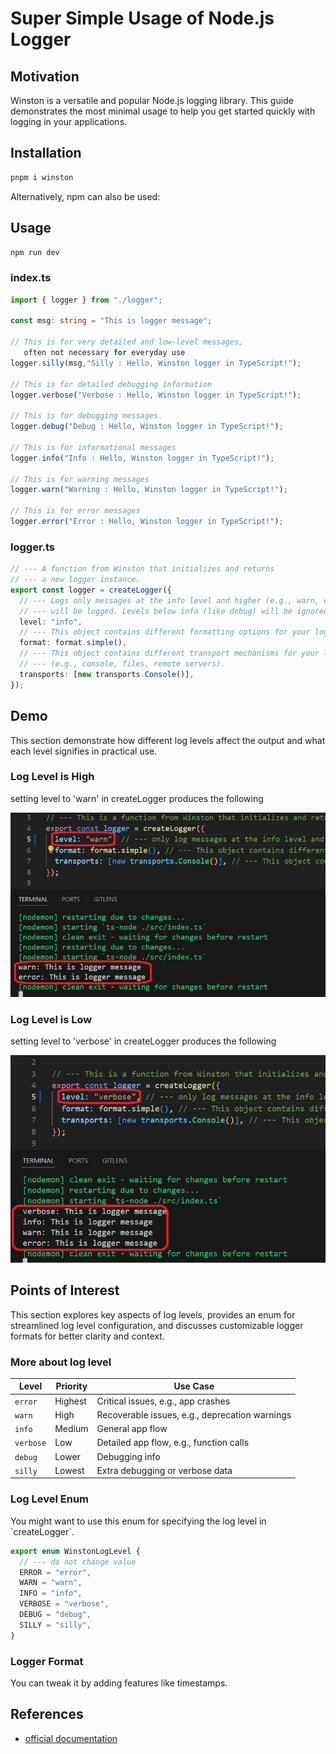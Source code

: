 <h1>Super Simple Usage of Node.js Logger</h1>

<h2>Motivation</h2>
<p>Winston is a versatile and popular Node.js logging library. This guide demonstrates the most minimal usage to help you get started quickly with logging in your applications.</p>

<h2>Installation</h2>

```bash
pnpm i winston
```

Alternatively, npm can also be used:

<h2>Usage</h2>

```bash
npm run dev
```

<h3>index.ts</h3>

```ts
import { logger } from "./logger";

const msg: string = "This is logger message";

// This is for very detailed and low-level messages,
   often not necessary for everyday use
logger.silly(msg,"Silly : Hello, Winston logger in TypeScript!");

// This is for detailed debugging information
logger.verbose("Verbose : Hello, Winston logger in TypeScript!");

// This is for debugging messages.
logger.debug("Debug : Hello, Winston logger in TypeScript!");

// This is for informational messages
logger.info("Info : Hello, Winston logger in TypeScript!");

// This is for warning messages
logger.warn("Warning : Hello, Winston logger in TypeScript!");

// This is for error messages
logger.error("Error : Hello, Winston logger in TypeScript!");

```

<h3>logger.ts</h3>

```ts
// --- A function from Winston that initializes and returns
// --- a new logger instance.
export const logger = createLogger({
  // --- Logs only messages at the info level and higher (e.g., warn, error)
  // --- will be logged. Levels below info (like debug) will be ignored.
  level: "info",
  // --- This object contains different formatting options for your logs
  format: format.simple(),
  // --- This object contains different transport mechanisms for your logs
  // --- (e.g., console, files, remote servers).
  transports: [new transports.Console()],
});
```

<h2>Demo</h2>
This section demonstrate how different log levels affect the output and what each level signifies in practical use.

<h3>Log Level is High</h3>

setting level to 'warn' in createLogger produces the following

<img src='./figs/demo-log-high.png' alt="High log level demo"/>

<h3>Log Level is Low</h3>

setting level to 'verbose' in createLogger produces the following

<img src='./figs/demo-log-low.png' alt="Low log level demo">

<h2>Points of Interest</h2>
This section explores key aspects of log levels, provides an enum for streamlined log level configuration, and discusses customizable logger formats for better clarity and context.

  <h3>More about log level</h3>
    <table>
  <thead>
    <tr>
      <th>Level</th>
      <th>Priority</th>
      <th>Use Case</th>
    </tr>
  </thead>
  <tbody>
    <tr>
      <td><code>error</code></td>
      <td>Highest</td>
      <td>Critical issues, e.g., app crashes</td>
    </tr>
    <tr>
      <td><code>warn</code></td>
      <td>High</td>
      <td>Recoverable issues, e.g., deprecation warnings</td>
    </tr>
    <tr>
      <td><code>info</code></td>
      <td>Medium</td>
      <td>General app flow</td>
    </tr>
    <tr>
      <td><code>verbose</code></td>
      <td>Low</td>
      <td>Detailed app flow, e.g., function calls</td>
    </tr>
    <tr>
      <td><code>debug</code></td>
      <td>Lower</td>
      <td>Debugging info</td>
    </tr>
    <tr>
      <td><code>silly</code></td>
      <td>Lowest</td>
      <td>Extra debugging or verbose data</td>
    </tr>
  </tbody>
</table>


  <h3>Log Level Enum</h3>
  You might want to use this enum for specifying the log level in `createLogger`.

  ```ts
  export enum WinstonLogLevel {
    // --- do not change value
    ERROR = "error",
    WARN = "warn",
    INFO = "info",
    VERBOSE = "verbose",
    DEBUG = "debug",
    SILLY = "silly",
  }
  ```

<h3>Logger Format</h3>
You can tweak it by adding features like timestamps.

<h2>References</h2>
<ul>
    <li><a href='https://github.com/winstonjs/winston'>official documentation</a></li>
</ul>
